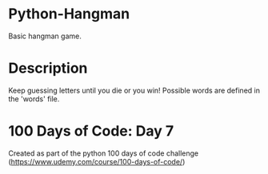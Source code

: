 # Python-Hangman
Basic hangman game.

# Description
Keep guessing letters until you die or you win! Possible words are defined in the 'words' file.

# 100 Days of Code: Day 7
Created as part of the python 100 days of code challenge (https://www.udemy.com/course/100-days-of-code/)
